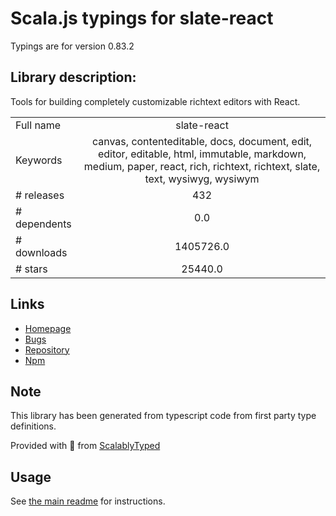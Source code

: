 
# Scala.js typings for slate-react

Typings are for version 0.83.2

## Library description:
Tools for building completely customizable richtext editors with React.

|                    |                 |
| ------------------ | :-------------: |
| Full name          | slate-react |
| Keywords           | canvas, contenteditable, docs, document, edit, editor, editable, html, immutable, markdown, medium, paper, react, rich, richtext, richtext, slate, text, wysiwyg, wysiwym |
| # releases         | 432 |
| # dependents       | 0.0 |
| # downloads        | 1405726.0 |
| # stars            | 25440.0 |

## Links
- [Homepage](https://github.com/ianstormtaylor/slate#readme)
- [Bugs](https://github.com/ianstormtaylor/slate/issues)
- [Repository](https://github.com/ianstormtaylor/slate)
- [Npm](https://www.npmjs.com/package/slate-react)
    


## Note
This library has been generated from typescript code from first party type definitions.

Provided with :purple_heart: from [ScalablyTyped](https://github.com/oyvindberg/ScalablyTyped)

## Usage
See [the main readme](../../readme.md) for instructions.


